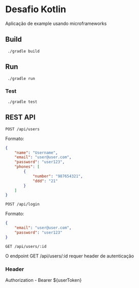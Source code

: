 # Desafio Kotlin

Aplicação de example usando microframeworks

## Build
``` ./gradle build```
## Run
``` ./gradle run```
### Test
``` ./gradle test```

## REST API
`POST /api/users`

Formato:
```json
{   
    "name": "Username",
    "email": "user@user.com",
    "password": "user123",
    "phones": [
        {
            "number": "987654321",
            "ddd": "21"
        }
    ]
}

```

`POST /api/login`

Formato:
```json
{
    "email": "user@user.com",
    "password": "user123"
}
```
`GET /api/users/:id`

O endpoint GET /api/users/:id requer header de autenticação 

### Header

Authorization - Bearer ${userToken}
